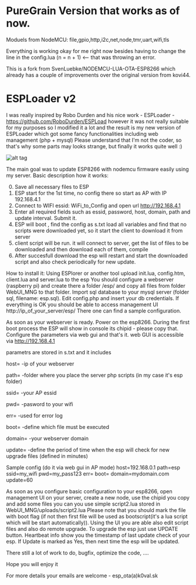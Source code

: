 # PureGrain Version that works as of now.

Moduels from NodeMCU: file,gpio,http,i2c,net,node,tmr,uart,wifi,tls

Everything is working okay for me right now besides having to change the line in the config.lua (n = n + 1) <-- that was throwing an error.

This is a fork from SvenLuebke/NODEMCU-LUA-OTA-ESP8266 which already has a couple of improvements over the original version from kovi44.

# ESPLoader v2

I was really inspired by Robo Durden and his nice work - ESPLoader - https://github.com/RoboDurden/ESPLoad
however it was not really suitable for my purposes so I modified it a lot and the result is my new version of ESPLoader which got some fancy functionalities including web management (php + mysql)
Please understand that I'm not the coder, so that's why some parts may looks strange, but finally it works quite well :)

![alt tag](https://raw.githubusercontent.com/kovi44/NODEMCU-LUA-OTA-ESP8266/master/screenshots/gui_edit.png)


The main goal was to update ESP8266 with nodemcu firmware easily using my server.
Basic description how it works:

0. Save all necessary files to ESP 
1. ESP start for the 1st time, no config there so start as AP with IP 192.168.4.1
2. Connect to WIFI essid: WiFi_to_Config and open url http://192.168.4.1
3. Enter all required fields such as essid, password, host, domain, path and update interval. Submit it.
4. ESP will boot , find the config as s.txt load all variables and find that no scripts were downloaded yet, so it start the client to download it from server
5. client script will be run. it will connect to server, get the list of files to be downloaded and then download each of them, compile
6. After succesfull download the esp will restart and start the downloaded script and also check periodically for new update.

How to install it:
Using ESPlorer or another tool upload init.lua, config.htm, client.lua and server.lua to the esp
You should configure a webserver (raspberry pi) and create there a folder /esp/ and copy all files from folder WebUI_MNG to that folder. Import sql database to your mysql server (folder sql, filename: esp.sql). Edit config.php and insert your db credentials.
If everything is OK you should be able to access management UI http://ip_of_your_server/esp/ There one can find a sample configuration. 

As soon as your webserver is ready. Power on the esp8266. During the first boot process the ESP will show in console its chipid - please copy that. 
Configure the parameters via web gui and that's it. web GUI is accessible via http://192.168.4.1

parametrs are stored in s.txt and it includes

host=   -ip of your webserver

path=   -folder where you place the server php scripts (in my case it's esp folder)

ssid=   -your AP essid

pwd=	-pasword to your wifi

err=	-used for error log

boot=   -define which file must be executed 

domain=	-your webserver domain

update= -define the period of time when the esp will check for new upgrade files (defined in minutes)


Sample config (do it via web gui in AP mode)
host=192.168.0.1
path=esp
ssid=my_wifi
pwd=my_pass123
err=
boot=
domain=mydomain.com
update=60

As soon as you configure basic configuration to your esp8266, open management UI on your server, create a new node, use the chipid you copy and add some files you can you use simple script2.lua stored in WebUI_MNG/uploads/script2.lua Please note that you should mark the file with boot flag (if not then first file will be used as bootscript(it's a lua script which will be start automatically)). 
Using the UI you are able also edit script files and also do remote upgrade. To upgrade the esp just use UPDATE button. Heartbeat info show you the timestamp of last update check of your esp. If Update is marked as Yes, then next time the esp will be updated.

There still a lot of work to do, bugfix, optimize the code, .... 

Hope you will enjoy it

For more details your emails are welcome - esp_ota(a)k0val.sk

